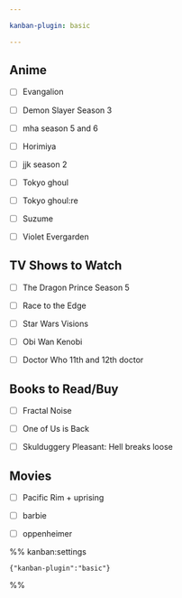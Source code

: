 ```yaml
---

kanban-plugin: basic

---
```


## Anime

- [ ] Evangalion
- [ ] Demon Slayer Season 3
- [ ] mha season 5 and 6
- [ ] Horimiya
- [ ] jjk season 2
- [ ] Tokyo ghoul
- [ ] Tokyo ghoul:re
- [ ] Suzume
- [ ] Violet Evergarden


## TV Shows to Watch

- [ ] The Dragon Prince Season 5
- [ ] Race to the Edge
- [ ] Star Wars Visions
- [ ] Obi Wan Kenobi
- [ ] Doctor Who 11th and 12th doctor


## Books to Read/Buy

- [ ] Fractal Noise
- [ ] One of Us is Back
- [ ] Skulduggery Pleasant: Hell breaks loose


## Movies

- [ ] Pacific Rim + uprising
- [ ] barbie
- [ ] oppenheimer




%% kanban:settings
```
{"kanban-plugin":"basic"}
```
%%